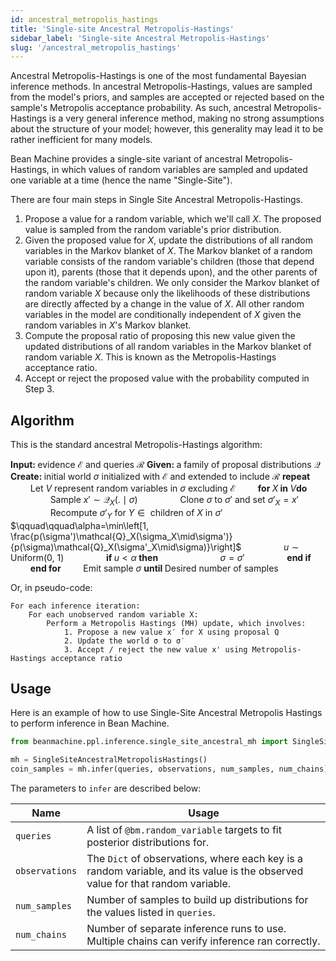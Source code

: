```yaml
---
id: ancestral_metropolis_hastings
title: 'Single-site Ancestral Metropolis-Hastings'
sidebar_label: 'Single-site Ancestral Metropolis-Hastings'
slug: '/ancestral_metropolis_hastings'
---
```


Ancestral Metropolis-Hastings is one of the most fundamental Bayesian inference methods. In ancestral Metropolis-Hastings, values are sampled from the model's priors, and samples are accepted or rejected based on the sample's Metropolis acceptance probability. As such, ancestral Metropolis-Hastings is a very general inference method, making no strong assumptions about the structure of your model; however, this generality may lead it to be rather inefficient for many models.

Bean Machine provides a single-site variant of ancestral Metropolis-Hastings, in which values of random variables are sampled and updated one variable at a time (hence the name "Single-Site").

There are four main steps in Single Site Ancestral Metropolis-Hastings.


1. Propose a value for a random variable, which we'll call $X$. The proposed value is sampled from the random variable's prior distribution.
2. Given the proposed value for $X$, update the distributions of all random variables in the Markov blanket of $X$. The Markov blanket of a random variable consists of the random variable's children (those that depend upon it), parents (those that it depends upon), and the other parents of the random variable's children. We only consider the Markov blanket of random variable $X$ because only the likelihoods of these distributions are directly affected by a change in the value of $X$. All other random variables in the model are conditionally independent of $X$ given the random variables in $X$'s Markov blanket.
3. Compute the proposal ratio of proposing this new value given the updated distributions of all random variables in the Markov blanket of random variable $X$. This is known as the Metropolis-Hastings acceptance ratio.
4. Accept or reject the proposed value with the probability computed in Step 3.

## Algorithm

This is the standard ancestral Metropolis-Hastings algorithm:

$\textbf{Input: }\text{evidence }\mathcal{E} \text{ and queries } \mathcal{R}$
$\textbf{Given: }\text{a family of proposal distributions }\mathcal{Q}$
$\textbf{Create: } \text{initial world }\sigma\text{ initialized with }\mathcal{E}\text{ and extended to include }\mathcal{R}$
$\textbf{repeat}$
$\qquad\text{Let }V\text{ represent random variables in }\sigma\text{ excluding }\mathcal{E}$
$\qquad\textbf{for }X\textbf{ in }V\textbf{do}$
$\qquad\qquad\text{Sample }x'\sim\mathcal{Q}_X(. \mid \sigma)$
$\qquad\qquad\text{Clone }\sigma\text{ to }\sigma'\text{ and set }\sigma'_X=x'$
$\qquad\qquad\text{Recompute }\sigma'_{Y}\text{ for }Y\in\text{ children of } X\text{ in }\sigma'$
$\qquad\qquad\alpha=\min\left[1, \frac{p(\sigma')\mathcal{Q}_X(\sigma_X\mid\sigma')}{p(\sigma)\mathcal{Q}_X(\sigma'_X\mid\sigma)}\right]$
$\qquad\qquad u\sim \text{Uniform(0, 1)}$
$\qquad\qquad\textbf{if }u<\alpha\textbf{ then}$
$\qquad\qquad\qquad\sigma=\sigma'$
$\qquad\qquad\textbf{end if}$
$\qquad\textbf{end for}$
$\qquad\text{Emit sample }\sigma$
$\textbf{until }\text{Desired number of samples}$

Or, in pseudo-code:

```
For each inference iteration:
    For each unobserved random variable X:
        Perform a Metropolis Hastings (MH) update, which involves:
            1. Propose a new value x′ for X using proposal Q
            2. Update the world σ to σ′
            3. Accept / reject the new value x' using Metropolis-Hastings acceptance ratio
```

## Usage

Here is an example of how to use Single-Site Ancestral Metropolis Hastings to perform inference in Bean Machine.

```py
from beanmachine.ppl.inference.single_site_ancestral_mh import SingleSiteAncestralMetropolisHastings

mh = SingleSiteAncestralMetropolisHastings()
coin_samples = mh.infer(queries, observations, num_samples, num_chains)
```

The parameters to `infer` are described below:

| Name | Usage
| --- | ---
| `queries` | A list of `@bm.random_variable` targets to fit posterior distributions for.
| `observations` | The `Dict` of observations, where each key is a random variable, and its value is the observed value for that random variable.
| `num_samples` | Number of samples to build up distributions for the values listed in `queries`.
| `num_chains` | Number of separate inference runs to use. Multiple chains can verify inference ran correctly.
